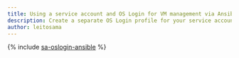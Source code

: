 ```yaml
---
title: Using a service account and OS Login for VM management via Ansible
description: Create a separate OS Login profile for your service account for VM management via Ansible.
author: leitosama
---
```


{% include [sa-oslogin-ansible](../../_tutorials/security/sa-oslogin-ansible.md) %}